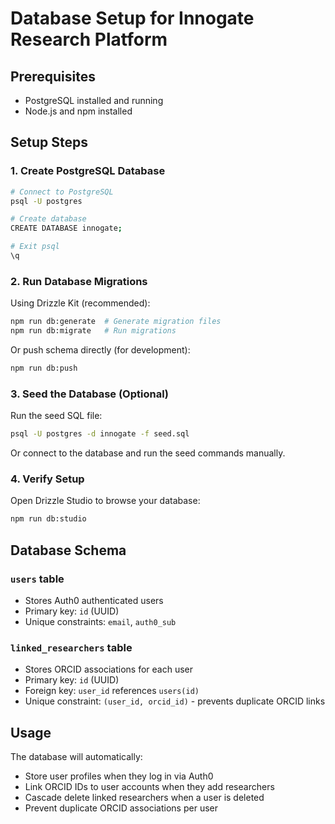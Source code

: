 # Database Setup for Innogate Research Platform

## Prerequisites

- PostgreSQL installed and running
- Node.js and npm installed

## Setup Steps

### 1. Create PostgreSQL Database

```bash
# Connect to PostgreSQL
psql -U postgres

# Create database
CREATE DATABASE innogate;

# Exit psql
\q
```

### 2. Run Database Migrations

Using Drizzle Kit (recommended):
```bash
npm run db:generate  # Generate migration files
npm run db:migrate   # Run migrations
```

Or push schema directly (for development):
```bash
npm run db:push
```

### 3. Seed the Database (Optional)

Run the seed SQL file:
```bash
psql -U postgres -d innogate -f seed.sql
```

Or connect to the database and run the seed commands manually.

### 4. Verify Setup

Open Drizzle Studio to browse your database:
```bash
npm run db:studio
```

## Database Schema

### `users` table
- Stores Auth0 authenticated users
- Primary key: `id` (UUID)
- Unique constraints: `email`, `auth0_sub`

### `linked_researchers` table
- Stores ORCID associations for each user
- Primary key: `id` (UUID)
- Foreign key: `user_id` references `users(id)`
- Unique constraint: `(user_id, orcid_id)` - prevents duplicate ORCID links

## Usage

The database will automatically:
- Store user profiles when they log in via Auth0
- Link ORCID IDs to user accounts when they add researchers
- Cascade delete linked researchers when a user is deleted
- Prevent duplicate ORCID associations per user
